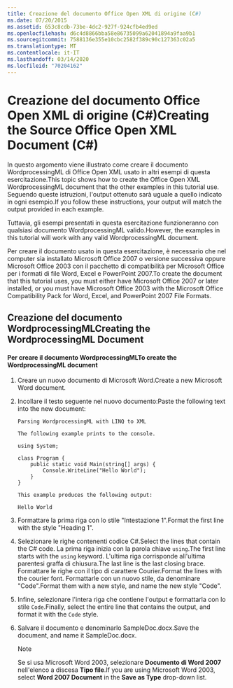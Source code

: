 ```yaml
---
title: Creazione del documento Office Open XML di origine (C#)
ms.date: 07/20/2015
ms.assetid: 653c8cdb-73be-4dc2-927f-924cfb4ed9ed
ms.openlocfilehash: d6c4d8866bba58e86735099a62041894a9faa9b1
ms.sourcegitcommit: 7588136e355e10cbc2582f389c90c127363c02a5
ms.translationtype: MT
ms.contentlocale: it-IT
ms.lasthandoff: 03/14/2020
ms.locfileid: "70204162"
---
```

# <a name="creating-the-source-office-open-xml-document-c"></a><span data-ttu-id="cdcd0-102">Creazione del documento Office Open XML di origine (C#)</span><span class="sxs-lookup"><span data-stu-id="cdcd0-102">Creating the Source Office Open XML Document (C#)</span></span>

<span data-ttu-id="cdcd0-103">In questo argomento viene illustrato come creare il documento WordprocessingML di Office Open XML usato in altri esempi di questa esercitazione.</span><span class="sxs-lookup"><span data-stu-id="cdcd0-103">This topic shows how to create the Office Open XML WordprocessingML document that the other examples in this tutorial use.</span></span> <span data-ttu-id="cdcd0-104">Seguendo queste istruzioni, l'output ottenuto sarà uguale a quello indicato in ogni esempio.</span><span class="sxs-lookup"><span data-stu-id="cdcd0-104">If you follow these instructions, your output will match the output provided in each example.</span></span>

<span data-ttu-id="cdcd0-105">Tuttavia, gli esempi presentati in questa esercitazione funzioneranno con qualsiasi documento WordprocessingML valido.</span><span class="sxs-lookup"><span data-stu-id="cdcd0-105">However, the examples in this tutorial will work with any valid WordprocessingML document.</span></span>

<span data-ttu-id="cdcd0-106">Per creare il documento usato in questa esercitazione, è necessario che nel computer sia installato Microsoft Office 2007 o versione successiva oppure Microsoft Office 2003 con il pacchetto di compatibilità per Microsoft Office per i formati di file Word, Excel e PowerPoint 2007.</span><span class="sxs-lookup"><span data-stu-id="cdcd0-106">To create the document that this tutorial uses, you must either have Microsoft Office 2007 or later installed, or you must have Microsoft Office 2003 with the Microsoft Office Compatibility Pack for Word, Excel, and PowerPoint 2007 File Formats.</span></span>

## <a name="creating-the-wordprocessingml-document"></a><span data-ttu-id="cdcd0-107">Creazione del documento WordprocessingML</span><span class="sxs-lookup"><span data-stu-id="cdcd0-107">Creating the WordprocessingML Document</span></span>

#### <a name="to-create-the-wordprocessingml-document"></a><span data-ttu-id="cdcd0-108">Per creare il documento WordprocessingML</span><span class="sxs-lookup"><span data-stu-id="cdcd0-108">To create the WordprocessingML document</span></span>

1. <span data-ttu-id="cdcd0-109">Creare un nuovo documento di Microsoft Word.</span><span class="sxs-lookup"><span data-stu-id="cdcd0-109">Create a new Microsoft Word document.</span></span>

2. <span data-ttu-id="cdcd0-110">Incollare il testo seguente nel nuovo documento:</span><span class="sxs-lookup"><span data-stu-id="cdcd0-110">Paste the following text into the new document:</span></span>

    ```text
    Parsing WordprocessingML with LINQ to XML

    The following example prints to the console.

    using System;

    class Program {
        public static void Main(string[] args) {
            Console.WriteLine("Hello World");
        }
    }

    This example produces the following output:

    Hello World
    ```

3. <span data-ttu-id="cdcd0-111">Formattare la prima riga con lo stile "Intestazione 1".</span><span class="sxs-lookup"><span data-stu-id="cdcd0-111">Format the first line with the style "Heading 1".</span></span>

4. <span data-ttu-id="cdcd0-112">Selezionare le righe contenenti codice C#.</span><span class="sxs-lookup"><span data-stu-id="cdcd0-112">Select the lines that contain the C# code.</span></span> <span data-ttu-id="cdcd0-113">La prima riga inizia con la parola chiave `using`.</span><span class="sxs-lookup"><span data-stu-id="cdcd0-113">The first line starts with the `using` keyword.</span></span> <span data-ttu-id="cdcd0-114">L'ultima riga corrisponde all'ultima parentesi graffa di chiusura.</span><span class="sxs-lookup"><span data-stu-id="cdcd0-114">The last line is the last closing brace.</span></span> <span data-ttu-id="cdcd0-115">Formattare le righe con il tipo di carattere Courier.</span><span class="sxs-lookup"><span data-stu-id="cdcd0-115">Format the lines with the courier font.</span></span> <span data-ttu-id="cdcd0-116">Formattarle con un nuovo stile, da denominare "Code".</span><span class="sxs-lookup"><span data-stu-id="cdcd0-116">Format them with a new style, and name the new style "Code".</span></span>

5. <span data-ttu-id="cdcd0-117">Infine, selezionare l'intera riga che contiene l'output e formattarla con lo stile `Code`.</span><span class="sxs-lookup"><span data-stu-id="cdcd0-117">Finally, select the entire line that contains the output, and format it with the `Code` style.</span></span>

6. <span data-ttu-id="cdcd0-118">Salvare il documento e denominarlo SampleDoc.docx.</span><span class="sxs-lookup"><span data-stu-id="cdcd0-118">Save the document, and name it SampleDoc.docx.</span></span>

    > [!NOTE]
    > <span data-ttu-id="cdcd0-119">Se si usa Microsoft Word 2003, selezionare **Documento di Word 2007** nell'elenco a discesa **Tipo file**.</span><span class="sxs-lookup"><span data-stu-id="cdcd0-119">If you are using Microsoft Word 2003, select **Word 2007 Document** in the **Save as Type** drop-down list.</span></span>
